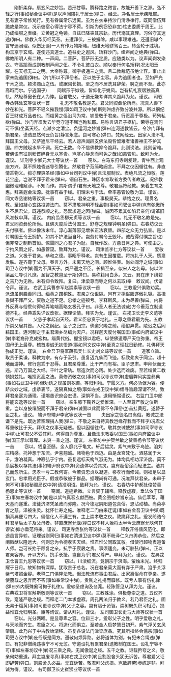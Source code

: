 <!-- { "loadSidebar": true } -->
　　刚折柔存。扇玄风之妙旨。苦形甘辱。腾释路之微言。故能开善下之源。弘不轻之行(事如秘合议中弹)是以声闻降礼于居士(弹曰。经云。净名居士示疾毗耶。见有妻子常修梵行。见有眷属常乐远离。虽为白衣奉持沙门清净律行。既同僧伍拜跪故是常仪。况示彼宿心得法宁容不荷。引斯为例窃恐非宜)柱史委质于周王。此乃成缁服之表缀。立黄冠之龟镜。自兹已降丧其宗轨。历代溺其真理。习俗守其迷途(弹曰。佛教入华历经英圣。五遭拜伏。三被摒除。咸以事理难违。还遵旧辙今言守迷溺理。似伤迂诞)一人有作万物斯睹。纽维天地骈驾百王。转金轮于胜境。构玉京于玄域。遂使违真道士。追柱史之遐风。矫释沙门。缉声闻之绝典(弹曰。佛教所明人有二种。一声闻。二菩萨。菩萨形无定质。应随类以为。议声闻剃发染衣。守高蹈而成则教制声闻之伍。不令礼彼白衣。顺以奉行何名矫释)况太阳垂耀。在天标无二之明。大帝称尊。御宇极通三之贵。且二教裁范虽绝尘容。事止出家未能逃国(弹曰。沙门所以不拜俗者。正以绝于尘容。非为逃国者也。至如严光干木之流。颖涘商山之伍。或踞谒长揖。至之而不居洗耳辞荣。聘之而不至。此亦高蹈而尔。宁逃国乎)
　　同赋形于姒镜。皆仰化于姚风。岂有抗礼宸居独高真轨。然轻尊傲长在人为悖。臣君敬父。于道无嫌考详其义跪拜为允。谨议。
司驭寺丞韩处玄等议状一首
　　礼无不敬名教是先。君父同资彝伦所尚。况真人善下妙在和光。菩萨不轻义摧我慢(事如司卫议中弹)斯则舛虑齐致分波共源。所以纲纪百王财成万品者也。而缁黄之侣沿习为常。销爱敬于君亲。行贡高于尊极。苟殉私欲(弹曰。沙门弃须发去华竞守道不屈岂殉私耶。易称言语君子枢机。荣辱在焉何可不慎)坐紊天经。点濑乡之清尘。负运河之妙旨(弹曰连河通教皆云。令沙门拜有损君亲。谟诰显然何云负旨)静言永念。良可寒心(弹曰。梵网经云。出家人法不礼拜国王父母。又萨遮尼干经云。若人谤声闻辟支佛法毁呰留难者诸善神王不护其国。四方贼起水旱不调。死亡无数。今不信佛教抑令跪拜。此则谤法。此则留难。若佛语有征则粉首碎身无以塞责。岂寒心静念而可免之哉)如愚管见。致拜为允。谨议。
详刑寺少卿元大士等议状一首
　　窃以。白马东归寺刹爰建。青牛西上观座方兴。莫不照烛昏迷导引腾化。然敬君子范简略阙言。不拜之仪因循往有。非直情乖物义。抑亦理爽圣经(事如中台司列议中弹)且法服制仪。表绝凡流之恒敬。莲花宝座。岂说不拜于君亲(弹曰。铜自石生。珠因水育取者方委传者故迷。况佛教幽微理难窥涉。不知而作。其斯谓乎)君有天地之尊。敬君远符经教。亲着生育之惠。拜亲遐会法源。抚事有益于经。扪理未亏于法。牵率愚管设敬为宜。谨议。
同文寺丞谢祐等议状一首
　　窃以。君亲之重。事极昊天。恭恪之仪。理贯名教。至如凝心玄路投迹法门。莫不肃敬神明不轻品物(事如司驭议中弹)岂有弛傲所生不屈君父。既违恭顺之礼。恐累求道之因(弹曰。诚因不累其如陷君亲何)请革旧风准敕申拜。谨议。
内府监丞柳元贞等议状一首
　　窃以。礼无不敬名教是先。君父同资彝伦所尚。且佛灭度后法付国王。舒卷之规理钟明圣(弹曰。右春坊议云夫付嘱者。佛以像法末年。淳心渐薄邪见增长正法衰替。四部之众无力弘宣。是以付嘱国王令王拥护。如其不护法当自坏。岂劳付嘱令王毁坏。诚哉得付嘱之旨也)但非常之制黔首恒。惊雷同之心君子为耻。自我作故。方悬日月之典。可使由之。宁拘风雨之好。如愚管窥。致拜为允。谨议。
司津监李仁方等议状一首
　　爱敬之道。义极于君亲。恭和之德。事昭乎释老。岂有生因覆载。将抗礼于人天。质禀发肤。遂齐尊于父母。眷言方外。未离天地之间。顾惟俗表。尚处阎浮之域(事如司卫寺议中弹)而为不拜天子。类严遵之不臣。长揖至亲。似宋人之名母。何以津梁品汇导引凡庶。圣智之教岂至于斯(弹曰。易称籍用白茅。又云。巽在床下纷若之吉乃为无咎。未有抑令致拜。复曰。津梁尊而辱之何以去取)奉　敕议闻。伏请令拜。谨议。
右武卫兵曹参军赵崇素等议状一首
　　窃以。三教爰兴俱敦劝奖。派流虽别趣善同归。缁黄之躅稍殊。君亲之仪讵隔。岂有才捐俗服遂傲礼容。高揖乘舆不拜严父。资敬之道不足。忠孝之迹顿亏。李释斯风。未为尽善(弹曰。内将外反真与俗乖何得轻弄笔端高略玄极孔子曰。非圣人者无法诚哉)方今垂范立制道德齐礼。经典乖失详议改张。据理论情。拜实为允。谨议。
右戎卫长史李义范等议状一首
　　父慈子孝起自天经。君义臣忠资于地礼。三尊之重君最为先。五教所崇父居其首。人伦之纲纪。臣子之归宗。佛道兴隆之前。缁俗异贯。陵迟之后同藉国王。连河制之于主君濑乡尽编为天户。况释迦灭度付嘱国王(事如内府监议中弹)李老裔孙克成宏构。缁黄代俗。握宝镜以君临。纵使佛道尊严天位弥重。帝王国母无上最尊。稽首虔诚无妨悟道(事如同文议中弹)至真之理犹日勤修。礼佛拜天弥成正觉。谨议。
右金吾卫将军薛孤吴仁长史刘文琮等议状一首
　　道家立旨。取贵于柔谦。释教为宗。有存于汲引。虽复迈九仙而飞迹。标致弗爽于同尘。超十地而游神。修行岂乖于忍辱。且君亲尊重。比干严而有裕。臣子忠肃。申拜伏而无违。斯乃万国之大经。千叶之常轨。居造次而必践。处少选而难废。至若缁黄二教顿损兹礼。唯擅贡高之法。莫修资敬之仪(事如司驭寺议中弹)虚启弊风实差彝典(事如右武卫中弹)但劝诱之规虽则多躅。等归利物。宁履义方。何必骄倨为容。便跻众妙之域。虔恭表节。遂隔真如之境(事如左戎卫议中弹)缅寻旨趣深谓不然。致拜君亲寔为通理。谨竭愚识庶会宏谟。深惧不当。退用惭惕谨议。
右监门卫中郎将能玄逸等议状一首
　　窃以。亲生膝下鞠养之爱惟深。一人至尊严敬之仪斯重。岂以身披缁服而不拜于君亲(弹曰诚固以此而佛不令拜俗也)首挂黄冠。遂替子臣之礼。谨议。
端尹府端尹李宽等议状一首
　　夫出家之徒名曰离俗。教诫之法谦下是先。既达苦空理捐人我(弹曰。不敬之来自持真教岂缘存我而不拜乎)况君父尊重敬比于天。拜伏之仪事无疑惑。但以因循往代。敬其衣诫使然(事如司宰寺议中弹)止可君父不受其拜。何得自为尊重。且像法末教委以国王(事如内府监议中弹)国王示以尊卑。未爽一乘之道。谨议。
左春坊中护贺兰敏之赞善杨令节等议状一首
　　窃以。牺皇至赜。金人靡兆于龟文。轩后韫灵。紫气未敷于鸟迹。洎刘庄精感。托神想于东流。尹喜翘诚。睹物色于西迈。由是龙宫梵化。洒慈润于大千。澹泊凝真。冲寂弘于宇内。虽复远标天构气淑无为。体均具相功深济度。莫不禀宸极以存其法(事如端尹府议中弹)资遗体以受其灵。岂有超俗涂而轻法主。洁其己而忽所生。忠孝一亏二教何寄。今若资忠贞以凝道。移孝行而修诫。则福足以显玄门。忠孝用光臣子。假或恭敬被于群品。据理尚有可通。况唯拜伏君亲。未审于何不可(事如秘阁局议中弹)请准明诏。致拜为允。谨议。
右春坊中护郝处俊赞善杨思止等议状一首
　　窃闻。道迹希微。立言资于辅帝。释教虚寂。垂法依于国王(事如左春坊议中弹)是以紫气真容玄猷西被。黄金图相妙旨东流。仙侣莘莘。藉天基而遂重。法徒济济凭圣政而弥隆。况今德冠阴阳道包真俗。恩沾动植。尚荷亭育之慈。泽被生灵。犹怀仁寿之施。唯释老二门由来迂诞(事如右金吾卫议中弹)既捐真典便亏四大。偏信化人不遵三有。主上崇孝敬之仪。敦跪拜之礼。爰发纶诰令拜君皇后太子及父母者。非直庶寮允惬(弹曰议不拜人殆将太半今云庶寮允陜何其谬欤)抑亦垂范将来。谨议。
司更寺丞张约等议状一首
　　释教开俗儒风范化。即途虽言异轸。证理诚则同归(事如右清道卫议中弹)莫不粉泽仁义舟舆恭俭。然后克阐徽猷以隆远大。何则忠为令德孝实天经。惟君惟父同取其敬。借使行超物表道备人师。岂可长抬于顾复之亲。抗手于宸扆之贵。事须适变。未可胶弦(弹曰。正以君亲容养。开以方外。抗手长撎。岂自为乎)君父尊严。申拜为允。谨议。
左典戎卫仓曹王九思等议状一首
　　窃以。川渎细流。竟朝宗于溟海。萤烛末光。终归耀于日月。故知物有深厚。犹取贵于总名。况在君亲莫大而有弃于严肃。洎乎关浮紫气塔照金容。老释二门俱隆法教。但法教流布事由君后。出家离俗命在尊亲。遂使覆载之恩弃而不答(事如奉常议中弹)。贵贱之礼捐而靡修。既亏人事有伤礼律(弹曰外内既殊奚可拘于礼律)。爰轸圣虑询及刍荛。轻陈管见从拜为允。谨议。
右典戎卫将军斛斯敬则等议状一首
　　窃以。三教殊涂。俱极尊崇之道。五仪齐致。寔隆严敬之规。而释老二门本求虚寂。周孔两法归于教义。若乃君臣之礼。固无易于缁黄(事如司更寺议中弹)父子之容。岂有隔于贤智。崇树既久积习相沿。损益惟宜允归明圣。臣等询议。请从拜礼。谨议。
左司御卫长史马大师等议状一首
　　窃以。光分两曜。是显尊卑之容。位辩三才。爰彰父子之性。明乎爱敬之礼。与天地而齐生。君臣之义。将造化而俱立。至若金人启梦慧日初开。紫气浮关玄风肇扇。此乃兴于中古教始渐移。虽复各设法门津梁庶品。究其所指终会儒宗(事如司更寺议中弹)庇俗既是同方。遵敬何烦异路。必将道体为别。有犯未合绳违(弹曰。有犯非僧绳违事宁不可无愆。守道设礼有累君亲)遗教制在国王。设礼宁容不可(事如左春坊议中弹)况三乘之典。无闻傲诞之经。五千之教。讵载矜夸之义。敬亲何妨重道。拜主岂废寻真(事如右戎卫议中弹)且割股舍头犹无诉苦。尊君爱父讵即辞劳(弹曰。割股舍头必益。无宜诉苦。敬君拜父虑损。岂敢辞劳)参练是非。拜诚为得。谨议。
右司御卫长史崔崇业等议状一首
